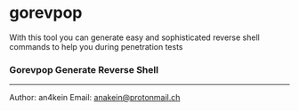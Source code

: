 # gorevpop
With this tool you can generate easy and sophisticated reverse shell commands to help you during penetration tests

### Gorevpop Generate Reverse Shell
-------------------------------
Author: an4kein
Email: anakein@protonmail.ch

